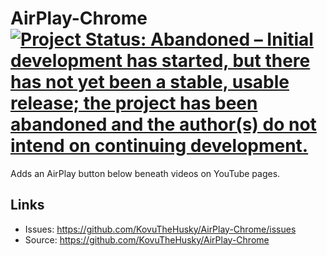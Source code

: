 # AirPlay-Chrome [![Project Status: Abandoned – Initial development has started, but there has not yet been a stable, usable release; the project has been abandoned and the author(s) do not intend on continuing development.](https://www.repostatus.org/badges/latest/abandoned.svg)](https://www.repostatus.org/#abandoned)

Adds an AirPlay button below beneath videos on YouTube pages.

## Links

* Issues: <https://github.com/KovuTheHusky/AirPlay-Chrome/issues>
* Source: <https://github.com/KovuTheHusky/AirPlay-Chrome>
